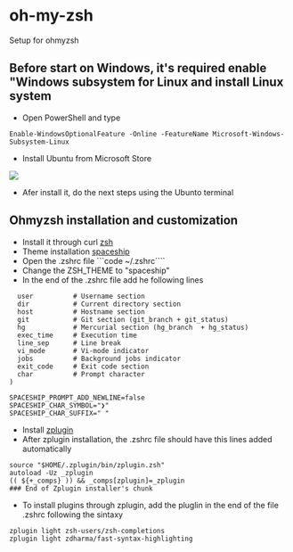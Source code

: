 # oh-my-zsh
Setup for ohmyzsh

## Before start on Windows, it's required enable "Windows subsystem for Linux and install Linux system 

* Open PowerShell and type

```Enable-WindowsOptionalFeature -Online -FeatureName Microsoft-Windows-Subsystem-Linux```

* Install Ubuntu from Microsoft Store

<p align="left">
  <img src="./ubuntu.PNG" />
</p>

* Afer install it, do the next steps using the Ubunto terminal

## Ohmyzsh installation and customization

* Install it through curl [zsh](https://github.com/ohmyzsh/ohmyzsh)
* Theme installation [spaceship](https://github.com/denysdovhan/spaceship-prompt)
* Open the .zshrc file ```code ~/.zshrc````
* Change the ZSH_THEME to "spaceship"
* In the end of the .zshrc file add he following lines

```SPACESHIP_PROMPT_ORDER=(
  user          # Username section
  dir           # Current directory section
  host          # Hostname section
  git           # Git section (git_branch + git_status)
  hg            # Mercurial section (hg_branch  + hg_status)
  exec_time     # Execution time
  line_sep      # Line break
  vi_mode       # Vi-mode indicator
  jobs          # Background jobs indicator
  exit_code     # Exit code section
  char          # Prompt character
)

SPACESHIP_PROMPT_ADD_NEWLINE=false
SPACESHIP_CHAR_SYMBOL="❯"
SPACESHIP_CHAR_SUFFIX=" "
```

* Install [zplugin](https://github.com/zdharma/zplugin#installation)
* After zplugin installation, the .zshrc file should have this lines added automatically

```### Added by Zplugin's installer
source "$HOME/.zplugin/bin/zplugin.zsh"
autoload -Uz _zplugin
(( ${+_comps} )) && _comps[zplugin]=_zplugin
### End of Zplugin installer's chunk
```

* To install plugins through zplugin, add the pluglin in the end of the file .zshrc following the sintaxy

```zplugin light zsh-users/zsh-autosuggestions
zplugin light zsh-users/zsh-completions
zplugin light zdharma/fast-syntax-highlighting
```
